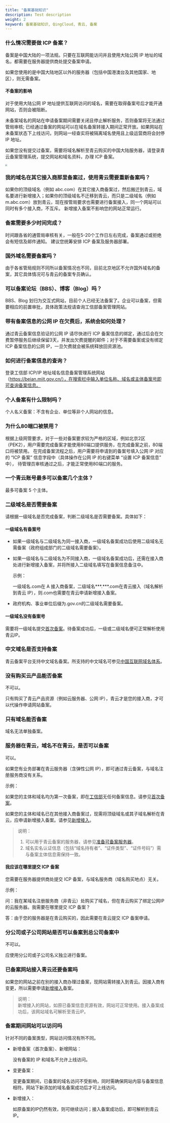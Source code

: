 ```yaml
---
title: "备案基础知识"
description: Test description
weight: 2
keyword: 备案基础知识, QingCloud, 青云, 备案
---
```




### 什么情况需要做 ICP 备案？

备案是中国大陆的一项法规。只要在互联网能访问并且使用大陆公网 IP 地址的域名，都需要在服务器提供商处提交备案申请。

如果您使用的是中国大陆地区以外的服务器（包括中国港澳台及其他国家、地区），则无需备案。

#### 不备案的影响

对于使用大陆公网 IP 地址提供互联网访问的域名，需要在取得备案号后才能开通网站，否则会被阻断。

未备案域名的网站在申请备案期间需要关闭且停止解析服务，否则备案将无法通过管局审核; 已经通过备案的网站可以在域名备案转接入期间正常开放。如果网站在未备案状态下上线访问，则网站一经查实将被隔离域名使用且上级运营商将会封停 IP 地址。

如果您没有提交过备案，需要将域名解析至青云购买的中国大陆服务器，请登录青云备案管理系统，提交网站和域名资料，办理 ICP 备案。

<img src="../../_images/block.png" style="zoom:40%;" />

### 我的域名在其它接入商那里备案过，使用青云需要重新备案吗？

如果你的顶级域名（例如 abc.com）在其它接入商备案过，然后搬迁到青云，域名要进行新增接入；如果你的顶级域名不迁移到青云，而只是二级域名（例如 m.abc.com）放到青云，现在按管局要求也需要进行备案接入，同一个网站可以同时有多个接入商，不互斥。 新增接入备案不影响您的网站正常运行。

### 备案需要多少时间完成？

时间跟各省的通管局审核有关，一般在5-20个工作日左右完成，备案通过或拒绝会有短信及邮件通知。 建议您统筹安排 ICP 备案及服务器部署。

### 国外域名需要备案吗？

由于各省管局规则不同所以备案情况也不同，目前北京地区不允许国外域名的备案，其它具体情况可与青云的备案专员确认。

### 可以备案论坛（BBS）、博客（Blog）吗？

BBS、Blog 划归为交互式网站，目前个人已经无法备案了。企业可以备案，但需要相应的前置审批，具体政策法规请查询工信部备案管理网站。

### 带有备案信息的公网 IP 在欠费后，系统会如何处理？

通过青云备案信息验证的公网 IP 请尽快进行 ICP 备案信息的绑定，通过后会在欠费暂停服务后继续保留3天，并发出欠费提醒的邮件；对于不需要备案或没有绑定 ICP 备案信息的公网 IP，一旦欠费就会被系统释放回资源池。

### 如何进行备案信息的查询？

登录工信部 ICP/IP 地址域名信息备案管理系统网站（https://beian.miit.gov.cn/），在搜索栏中输入单位名称、域名或主体备案号即可查询备案信息。

### 个人备案有什么限制吗？

个人名义备案：不含有企业、单位等非个人网站的信息。

### 为什么80端口被禁用？

根据上级网管要求，对于一些对备案要求较为严格的区域，例如北京2区（PEK2），用户需要完成备案才能使用80端口提供服务，在完成备案之前，80端口将被禁用。 在完成备案流程之后，用户需要将申请到的备案号填入公网 IP 对应的 “ICP 备案” 信息字段中（具体操作在公网 IP 的右键菜单 “设置 ICP 备案信息” 中）， 待管理员审核通过之后，才能正常使用80端口的服务。

### 一个青云账号最多可以备案几个主体？

最多可备案 5 个主体。

### 二级域名是否需要备案

请根据一级域名是否完成备案，判断二级域名是否需要备案。具体如下：

#### 一级域名有备案号

- 如果一级域名与二级域名为同一接入商，一级域名备案成功后使用二级域名无需备案（政府组成部门的二级域名需要备案）。

- 如果一级域名与二级域名为不同接入商，一级域名备案成功后，还需在接入商处进行新增接入备案，并将所接入二级域名填写在备案信息备注中。

  示例：

  一级域名.com在 A 接入商备案，二级域名***.***.com在青云接入（域名解析到青云 IP），则.com也需要在青云申请新增接入备案。

- 政府机构、事业单位后缀为.gov.cn的二级域名需要备案。

#### 一级域名没有备案号

需要将一级域名提交[首次备案](	../../manual/first_filing/)。待备案成功后，一级或二级域名便可正常解析使用青云IP。

### 中文域名是否支持备案

青云备案平台支持中文域名备案。所支持的中文域名可参见[中国互联网域名体系](http://domain.miit.gov.cn)。

### 没有购买云产品能否备案

不可以。

只有购买了青云产品资源（例如云服务器、公网 IP），青云才是您的接入商，才可以代操作申请网站备案。

### 只有域名能否备案

域名无法单独备案。

### 服务器在青云，域名不在青云，是否可以备案

可以。

如果您有业务部署在青云服务器（含弹性公网 IP），即可通过青云备案，与域名注册服务商没有关系。

示例：

如果您的主体和域名均为第一次备案，即在[工信部](https://beian.miit.gov.cn/)无任何备案信息。请参见[首次备案](	../../manual/first_filing/)。

如果您的主体和域名已在其他接入商备案过，现需将顶级域名或其子域名解析在青云，应申请新增接入备案。请参见[新增接入](../../manual/add_access/)。

> 说明：
> 1. 可以用于青云备案的服务器，请参见[准备可备案服务器](../../prepare/prepare_vm/)。
> 2. 域名实名认证信息（包括“域名持有者”、“证件类型”、“证件号码”）需与备案主体信息需保持一致。

#### 我应该在哪里提交 ICP 备案

您需要在服务器提供商处提交 ICP 备案，与域名服务商（域名购买地点）无关。

示例：

问：我在某域名注册服务商（非青云）处购买了域名，但在青云购买了绑定公网IP的云服务器。我需要在哪里提交 ICP 备案？

答：由于您的服务器是在青云购买的，因此需要在青云提交 ICP 备案申请。

### 分公司或子公司网站是否可以备案到总公司备案中

不可以。

应使用分公司或子公司名义独立进行备案。

### 已备案网站接入青云还要备案吗

如果您的网站之前在别的接入商办理过备案，现网站需转接入到青云。因接入商有变更，所以需要申请[新增接入](../../manual/add_access/)备案。
> 说明：  
> 新增接入的网站，如原已备案信息资源有效，网站可正常使用。接入备案成功后，该网站域名可解析至青云IP。

### 备案期间网站可以访问吗

针对不同的备案类型，网站访问情况有所不同。

- 新增备案（首次备案）、新增网站：

  没有备案的 IP 和域名不允许上线访问。

- 变更备案：

  变更备案期间，已备案的域名访问不受影响，同时需确保网站内容与备案信息相符。网站下新添加的域名备案成功后才可上线访问。

- 新增接入：

  如原备案的IP仍然有效，则可继续访问；接入备案成功后，即可解析到青云IP。

